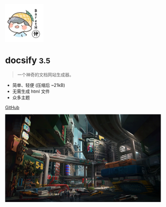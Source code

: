 <!-- 网站图标 -->
<img src="_media/icon.jpg" alt="logo" style="zoom:25%;" />

# docsify <small>3.5</small>

> 一个神奇的文档网站生成器。

- 简单、轻便 (压缩后 ~21kB)
- 无需生成 html 文件
- 众多主题

[GitHub](https://github.com/docsifyjs/docsify/)

<!-- 背景图片 -->
![](_media/玩家.png)
